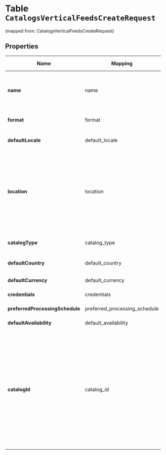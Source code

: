 
# Table `CatalogsVerticalFeedsCreateRequest`
(mapped from: CatalogsVerticalFeedsCreateRequest)

## Properties
Name | Mapping | SQL Type | Default | Type | Description | Notes
---- | ------- | -------- | ------- | ---- | ----------- | -----
**name** | name | text NOT NULL |  | **kotlin.String** | A human-friendly name associated to a given feed. | 
**format** | format | long NOT NULL |  | [**CatalogsFormat**](CatalogsFormat.md) |  |  [foreignkey]
**defaultLocale** | default_locale | long NOT NULL |  | [**CatalogsFeedsCreateRequestDefaultLocale**](CatalogsFeedsCreateRequestDefaultLocale.md) |  |  [foreignkey]
**location** | location | text NOT NULL |  | **kotlin.String** | The URL where a feed is available for download. This URL is what Pinterest will use to download a feed for processing. | 
**catalogType** | catalog_type | long NOT NULL |  | [**CatalogsType**](CatalogsType.md) |  |  [foreignkey]
**defaultCountry** | default_country | long NOT NULL |  | [**Country**](Country.md) |  |  [foreignkey]
**defaultCurrency** | default_currency | long |  | [**NullableCurrency**](NullableCurrency.md) |  |  [optional] [foreignkey]
**credentials** | credentials | long |  | [**CatalogsFeedCredentials**](CatalogsFeedCredentials.md) |  |  [optional] [foreignkey]
**preferredProcessingSchedule** | preferred_processing_schedule | long |  | [**CatalogsFeedProcessingSchedule**](CatalogsFeedProcessingSchedule.md) |  |  [optional] [foreignkey]
**defaultAvailability** | default_availability | long |  | [**ProductAvailabilityType**](ProductAvailabilityType.md) |  |  [optional] [foreignkey]
**catalogId** | catalog_id | text |  | **kotlin.String** | Catalog id pertaining to the feed. If not provided, feed will use a default catalog based on type. At the moment a catalog can not have multiple hotel feeds but this will change in the future. |  [optional]













